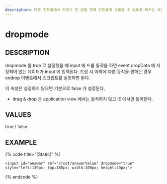 ```yaml
---
description: 다른 컨트롤에서 드래그 한 값을 현재 컨트롤에 드롭할 수 있도록 해주는 속성이다     
---
```


#   dropmode                       

## DESCRIPTION

dropmode 를 true 로 설정했을 때 input 에 드롭 동작을 하면 event.dropData 에 저장되어 있는 데이터가 input 에 입력된다.
드랍 시 이외에 다른 동작을 원하는 경우 ondrop 이벤트에서 스크립트를 설정하면 된다.

이 속성은 설정하지 않으면 기본으로 false 가 설정된다,

* drag & drop 은 application view 에서는 동작하지 않고 IE 에서만 동작한다.  
  
## VALUES

true / false

## EXAMPLE

{% code title="\[Static\]" %}
```markup
<input id="answer" ref="/root/answerValue" dropmode="true" style="left:130px; top:185px; width:100px; height:20px;">  
```
{% endcode %}